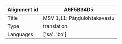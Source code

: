 |Alignment id | A6F5B34D5
| --- | --- 
|Title | MSV 1,11: Pāṇḍulohitakavastu 
|Type | translation
|Languages | ['sa', 'bo']